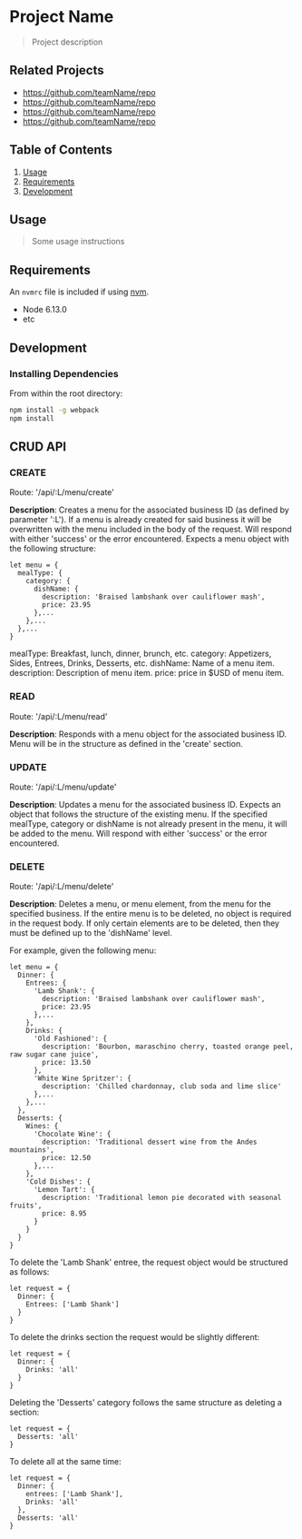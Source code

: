 # Project Name

> Project description

## Related Projects

  - https://github.com/teamName/repo
  - https://github.com/teamName/repo
  - https://github.com/teamName/repo
  - https://github.com/teamName/repo

## Table of Contents

1. [Usage](#Usage)
1. [Requirements](#requirements)
1. [Development](#development)

## Usage

> Some usage instructions

## Requirements

An `nvmrc` file is included if using [nvm](https://github.com/creationix/nvm).

- Node 6.13.0
- etc

## Development

### Installing Dependencies

From within the root directory:

```sh
npm install -g webpack
npm install
```
## CRUD API

### CREATE

Route: '/api/:L/menu/create'

  **Description**: Creates a menu for the associated business ID (as defined by parameter ':L').
               If a menu is already created for said business it will be overwritten with the menu
               included in the body of the request.
               Will respond with either 'success' or the error encountered.
               Expects a menu object with the following structure:

    let menu = { 
      mealType: {
        category: {
          dishName: {
            description: 'Braised lambshank over cauliflower mash',
            price: 23.95
          },...
        },...
      },...
    }

mealType: Breakfast, lunch, dinner, brunch, etc.
category: Appetizers, Sides, Entrees, Drinks, Desserts, etc.
dishName: Name of a menu item.
description: Description of menu item.
price: price in $USD of menu item.

### READ

Route: '/api/:L/menu/read'

  **Description**: Responds with a menu object for the associated business ID.
               Menu will be in the structure as defined in the 'create' section.

### UPDATE

Route: '/api/:L/menu/update'

  **Description**: Updates a menu for the associated business ID. 
               Expects an object that follows the structure of the existing menu.
               If the specified mealType, category or dishName is not already present
               in the menu, it will be added to the menu.
               Will respond with either 'success' or the error encountered.

### DELETE

Route: '/api/:L/menu/delete'

  **Description**: Deletes a menu, or menu element, from the menu for the specified business.
               If the entire menu is to be deleted, no object is required in the request body.
               If only certain elements are to be deleted, then they must be defined up to the 'dishName' level.

For example, given the following menu:

    let menu = {
      Dinner: {
        Entrees: {
          'Lamb Shank': {
            description: 'Braised lambshank over cauliflower mash',
            price: 23.95
          },...
        },
        Drinks: {
          'Old Fashioned': {
            description: 'Bourbon, maraschino cherry, toasted orange peel, raw sugar cane juice',
            price: 13.50
          },
          'White Wine Spritzer': {
            description: 'Chilled chardonnay, club soda and lime slice'
          },...
        },...
      },
      Desserts: {
        Wines: {
          'Chocolate Wine': {
            description: 'Traditional dessert wine from the Andes mountains',
            price: 12.50
          },...
        },
        'Cold Dishes': {
          'Lemon Tart': {
            description: 'Traditional lemon pie decorated with seasonal fruits',
            price: 8.95
          }
        }
      }
    }


To delete the 'Lamb Shank' entree, the request object would be structured as follows:

    let request = {
      Dinner: {
        Entrees: ['Lamb Shank']
      }
    }

To delete the drinks section the request would be slightly different:

    let request = {
      Dinner: {
        Drinks: 'all'
      }
    }

Deleting the 'Desserts' category follows the same structure as deleting a section:

    let request = {
      Desserts: 'all'
    }

To delete all at the same time:

    let request = {
      Dinner: {
        entrees: ['Lamb Shank'],
        Drinks: 'all'
      },
      Desserts: 'all'
    }